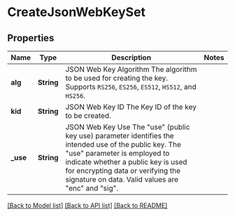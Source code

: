 # CreateJsonWebKeySet

## Properties

Name | Type | Description | Notes
------------ | ------------- | ------------- | -------------
**alg** | **String** | JSON Web Key Algorithm  The algorithm to be used for creating the key. Supports `RS256`, `ES256`, `ES512`, `HS512`, and `HS256`. | 
**kid** | **String** | JSON Web Key ID  The Key ID of the key to be created. | 
**_use** | **String** | JSON Web Key Use  The \"use\" (public key use) parameter identifies the intended use of the public key. The \"use\" parameter is employed to indicate whether a public key is used for encrypting data or verifying the signature on data. Valid values are \"enc\" and \"sig\". | 

[[Back to Model list]](../README.md#documentation-for-models) [[Back to API list]](../README.md#documentation-for-api-endpoints) [[Back to README]](../README.md)


